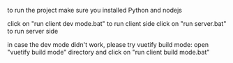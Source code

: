 to run the project make sure you installed Python and nodejs

click on "run client dev mode.bat" to run client side
click on "run server.bat" to run server side

in case the dev mode didn't work, please try vuetify build mode:
open "vuetify build mode" directory and click on "run client build mode.bat"
